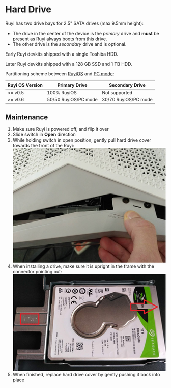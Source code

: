 # Hard Drive

Ruyi has two drive bays for 2.5" SATA drives (max 9.5mm height):

* The drive in the center of the device is the _primary_ drive and __must__ be present as Ruyi always boots from this drive.
* The other drive is the _secondary_ drive and is optional.

Early Ruyi devkits shipped with a single Toshiba HDD.

Later Ruyi devkits shipped with a 128 GB SSD and 1 TB HDD.

Partitioning scheme between [RuyiOS](os.md) and [PC mode](pc_mode.md):

| Ruyi OS Version | Primary Drive | Secondary Drive
|-|-|-
| &lt;= v0.5 | 100% RuyiOS | Not supported
| >= v0.6 | 50/50 RuyiOS/PC mode | 30/70 RuyiOS/PC mode

## Maintenance

1. Make sure Ruyi is powered off, and flip it over
1. Slide switch in __Open__ direction
1. While holding switch in open position, gently pull hard drive cover towards the front of the Ruyi:  
![](/docs/img/harddrive_cover_open.jpg)
1. When installing a drive, make sure it is upright in the frame with the connector pointing out:  
![](/docs/img/harddrive_rail.jpg)
1. When finished, replace hard drive cover by gently pushing it back into place